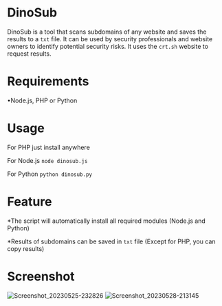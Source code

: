 # DinoSub


DinoSub is a tool that scans subdomains of any website and saves the results to a `txt` file. It can be used by security professionals and website owners to identify potential security risks. It uses the `crt.sh` website to request results.

# Requirements
•Node.js, PHP or Python



# Usage
For PHP just install anywhere

For Node.js `node dinosub.js`

For Python `python dinosub.py`

# Feature

*The script will automatically install all required modules (Node.js and Python)

*Results of subdomains can be saved in `txt` file (Except for PHP, you can copy results)



# Screenshot
![Screenshot_20230525-232826](https://github.com/daniisaahir/DinoSub/assets/131199603/a752a8f3-711a-4a48-b9cc-8f6dc0c4d19d)
![Screenshot_20230528-213145](https://github.com/daniisaahir/DinoSub/assets/131199603/14dc9843-80cb-4c31-8215-3519dee5b8c4)

